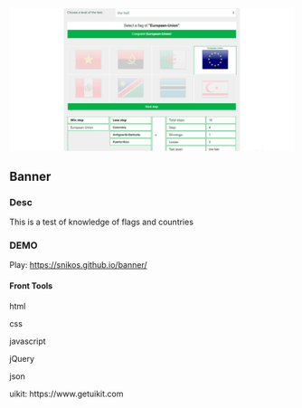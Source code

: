 <div><img src="banner.jpg" alt="Test Flags Countries around the world"/></div>

## Banner

### Desc
This is a test of knowledge of flags and countries

### DEMO
Play: https://snikos.github.io/banner/

#### Front Tools
<p>html</p>
<p>css</p>
<p>javascript</p>
<p>jQuery</p>
<p>json</p>
<p>uikit: https://www.getuikit.com</p>